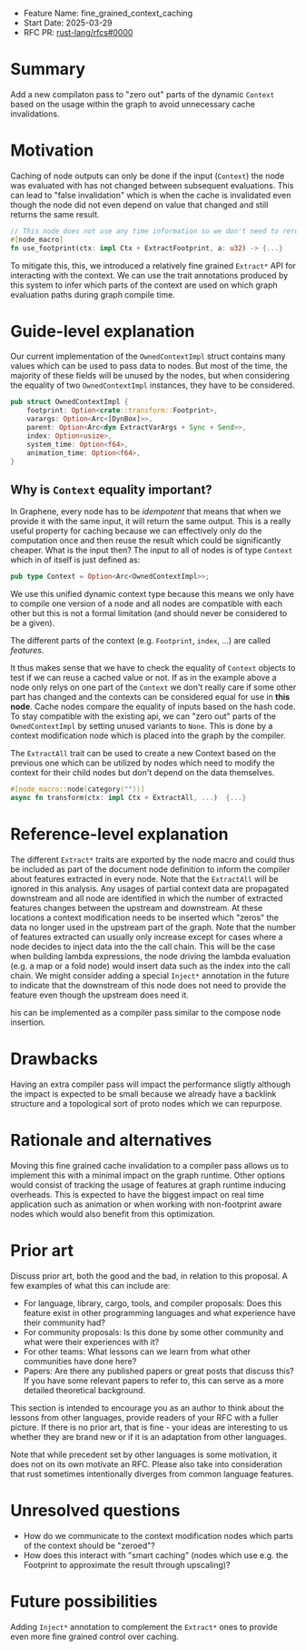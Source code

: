 - Feature Name: fine_grained_context_caching
- Start Date: 2025-03-29
- RFC PR: [rust-lang/rfcs#0000](https://github.com/GraphiteEditor/Graphite/pull/0000)

# Summary
[summary]: #summary

Add a new compilaton pass to "zero out" parts of the dynamic `Context` based on the usage within the graph to avoid unnecessary cache invalidations.

# Motivation
[motivation]: #motivation

Caching of node outputs can only be done if the input (`Context`) the node was evaluated with has not changed between subsequent evaluations. This can lead to "false invalidation" which is when the cache is invalidated even though the node did not even depend on value that changed and still returns the same result.

```rust
// This node does not use any time information so we don't need to rerun it if the time has changed.
#[node_macro]
fn use_footprint(ctx: impl Ctx + ExtractFootprint, a: u32) -> {...}
```

 To mitigate this, this, we introduced a relatively fine grained `Extract*` API for interacting with the context. We can use the trait annotations produced by this system to infer which parts of the context are used on which graph evaluation paths during graph compile time.

# Guide-level explanation
[guide-level-explanation]: #guide-level-explanation

Our current implementation of the `OwnedContextImpl` struct contains many values which can be used to pass data to nodes. But most of the time, the majority of these fields will be unused by the nodes, but when considering the equality of two `OwnedContextImpl` instances, they have to be considered.

```rust
pub struct OwnedContextImpl {
	footprint: Option<crate::transform::Footprint>,
	varargs: Option<Arc<[DynBox]>>,
	parent: Option<Arc<dyn ExtractVarArgs + Sync + Send>>,
	index: Option<usize>,
	system_time: Option<f64>,
	animation_time: Option<f64>,
}
```

## Why is `Context` equality important?
In Graphene, every node has to be *idempotent* that means that when we provide it with the same input, it will return the same output. This is a really useful property for caching because we can effectively only do the computation once and then reuse the result which could be significantly cheaper.
What is the input then?
The input to all of nodes is of type `Context` which in of itself is just defined as:
```rust
pub type Context = Option<Arc<OwnedContextImpl>>;
```
We use this unified dynamic context type because this means we only have to compile one version of a node and all nodes are compatible with each other but this is not a formal limitation (and should never be considered to be a given).

The different parts of the context (e.g. `Footprint`, `index`, ...) are called *features*.

It thus makes sense that we have to check the equality of `Context` objects to test if we can reuse a cached value or not. If as in the example above a node only relys on one part of the `Context` we don't really care if some other part has changed and the contexts can be considered equal for use in **this node**.
Cache nodes compare the equality of inputs based on the hash code. To stay compatible with the existing api, we can "zero out" parts of the `OwnedContextImpl` by setting unused variants to `None`. This is done by a context modification node which is placed into the graph by the compiler.

The `ExtractAll` trait can be used to create a new Context based on the previous one which can be utilized by nodes which need to modify the context for their child nodes but don't depend on the data themselves.
```rust
#[node_macro::node(category(""))]
async fn transform(ctx: impl Ctx + ExtractAll, ...)  {...}
 ```

# Reference-level explanation
[reference-level-explanation]: #reference-level-explanation

The different `Extract*` traits are exported by the node macro and could thus be included as part of the document node definition to inform the compiler about features extracted in every node. Note that the `ExtractAll` will be ignored in this analysis. Any usages of partial context data are propagated downstream and all node are identified in which the number of extracted features changes between the upstream and downstream. At these locations a context modification needs to be inserted which "zeros" the data no longer used in the upstream part of the graph.
Note that the number of features extracted can usually only increase except for cases where a node decides to inject data into the the call chain.
This will be the case when building lambda expressions, the node driving the lambda evaluation (e.g. a map or a fold node) would insert data such as the index into the call chain.
We might consider adding a special `Inject*` annotation in the future to indicate that the downstream of this node does not need to provide the feature even though the upstream does need it.

his can be implemented as a compiler pass similar to the compose node insertion.


# Drawbacks
[drawbacks]: #drawbacks

Having an extra compiler pass will impact the performance sligtly although the impact is expected to be small because we already have a backlink structure and a topological sort of proto nodes which we can repurpose.

# Rationale and alternatives
[rationale-and-alternatives]: #rationale-and-alternatives

Moving this fine grained cache invalidation to a compiler pass allows us to implement this with a minimal impact on the graph runtime. Other options would consist of tracking the usage of features at graph runtime inducing overheads.
This is expected to have the biggest impact on real time application such as animation or when working with non-footprint aware nodes which would also benefit from this optimization.

# Prior art
[prior-art]: #prior-art

Discuss prior art, both the good and the bad, in relation to this proposal.
A few examples of what this can include are:

- For language, library, cargo, tools, and compiler proposals: Does this feature exist in other programming languages and what experience have their community had?
- For community proposals: Is this done by some other community and what were their experiences with it?
- For other teams: What lessons can we learn from what other communities have done here?
- Papers: Are there any published papers or great posts that discuss this? If you have some relevant papers to refer to, this can serve as a more detailed theoretical background.

This section is intended to encourage you as an author to think about the lessons from other languages, provide readers of your RFC with a fuller picture.
If there is no prior art, that is fine - your ideas are interesting to us whether they are brand new or if it is an adaptation from other languages.

Note that while precedent set by other languages is some motivation, it does not on its own motivate an RFC.
Please also take into consideration that rust sometimes intentionally diverges from common language features.

# Unresolved questions
[unresolved-questions]: #unresolved-questions

- How do we communicate to the context modification nodes which parts of the context should be "zeroed"?
- How does this interact with "smart caching" (nodes which use e.g. the Footprint to approximate the result through upscaling)?


# Future possibilities
[future-possibilities]: #future-possibilities

Adding `Inject*` annotation to complement the `Extract*` ones to provide even more fine grained control over caching.
